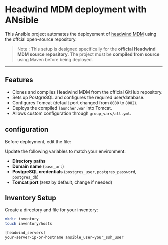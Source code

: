 # Headwind MDM deployment with ANsible 

This Ansible project automates the deployement of [headwind MDM](https://github.com/h-mdm/hmdm-server) using the offcial open-source repository.

> Note : This setup is designed specifically for the **official Headwind MDM source repository**.
>  The project must be **compiled from source** using Maven before being deployed.


---

## Features

- Clones and compiles Headwind MDM from the official GitHub repository.
- Sets up PostgreSQL and configures the required user/database.
- Configures Tomcat (default port changed from `8080` to `8082`).
- Deploys the compiled `launcher.war` into Tomcat.
- Allows custom configuration through `group_vars/all.yml`.
  

## configuration

Before deployment, edit the file:

Update the following variables to match your environment:

- **Directory paths**
- **Domain name** (`base_url`)
- **PostgreSQL credentials** (`postgres_user`, `postgres_password`, `postgres_db`)
- **Tomcat port** (`8082` by default, change if needed)

## Inventory Setup

Create a directory and file for your inventory:

```bash
mkdir inventory
touch inventory/hosts

[headwind_servers]
your-server-ip-or-hostname ansible_user=your_ssh_user
